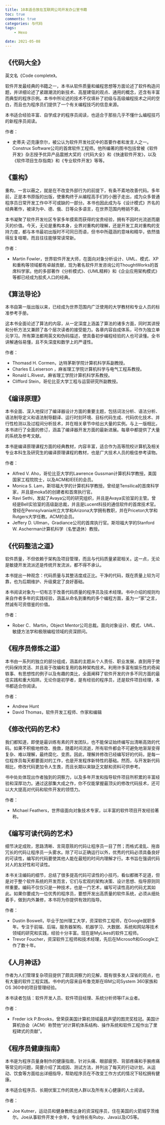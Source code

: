 ```yaml
---
title: 10本适合放在互联网公司开发办公室书籍
toc: true
comments: true
categories: 与代码
tags: 
	- Hexo

date: 2021-05-08
---
```


## 《代码大全》

英文名《Code complete》。

软件开发最经典的书籍之一，本书从软件质量和编程思想等方面论述了软件构造问题，并详细论述了紧跟潮流的新技术、高屋建瓴的观点、通用的概念，还含有丰富而典型的程序示例。本书中所论述的技术不仅填补了初级与高级编程技术之间的空白，而且也为程序员们提供了一个有关编程技巧的信息来源。

本书适合经验丰富、自学成才的程序员阅读，也适合于那些几乎不懂什么编程技巧的新程序员阅读。

作者：

- 史蒂夫·迈克康奈尔，被公认为软件开发社区中的首要作者和发言人之一。Construx Software公司的首席软件工程师。他所编著的图书包括曾被《软件开发》杂志授予优异产品震撼大奖的《代码大全》和《快速软件开发》，以及《软件项目生存指南》和《专业软件开发》等等。

## 《重构》

重构，一言以蔽之，就是在不改变外部行为的前提下，有条不紊地改善代码。多年前，正是本书原版的出版，使重构终于从编程高手们的小圈子走出，成为众多普通程序员日常开发工作中不可或缺的一部分。本书也因此成为与《设计模式》齐名的经典著作，被译为中、德、俄、日等众多语言，在世界范围内畅销不衰。

本书凝聚了软件开发社区专家多年摸索而获得的宝贵经验，拥有不因时光流逝而磨灭的价值。今天，无论是重构本身，业界对重构的理解，还是开发工具对重构的支持力度，都与本书最初出版时不可同日而语，但书中所蕴涵的意味和精华，依然值得反复咀嚼，而且往往能够常读常新。

作者：

- Martin Fowler，世界软件开发大师，在面向对象分析设计、UML、模式、XP和重构等领域都有卓越贡献，现为著名软件开发咨询公司ThoughtWorks的首席科学家。他的多部著作《分析模式》、《UML精粹》和《企业应用架构模式》等都已经成为脍炙人口的经典。


## 《算法导论》

本书自第一版出版以来，已经成为世界范围内广泛使用的大学教材和专业人员的标准参考手册。

这本书全面论述了算法的内容，从一定深度上涵盖了算法的诸多方面，同时其讲授和分析方法又兼顾了各个层次读者的接受能力。各章内容自成体系，可作为独立单元学习。所有算法都用英文和伪码描述，使具备初步编程经验的人也可读懂。全书讲解通俗易懂，且不失深度和数学上的严谨性。

作者：

- Thomasd H. Cormen，达特茅斯学院计算机科学系副教授。
- Charles E.Leiserson ，麻省理工学院计算机科学与电气工程系教授。
- Ronald L.Rivest，麻省理工学院计算机科学系教授。
- Clifford Stein，哥伦比亚大学工程与运营研究所副教授。


## 《编译原理》

本书全面、深入地探讨了编译器设计方面的重要主题，包括词法分析、语法分析、语法制导定义和语法制导翻译、运行时刻环境、目标代码生成、代码优化技术、并行性检测以及过程间分析技术，并在相关章节中给出大量的实例。与上一版相比，本书进行了全面的修订，涵盖了编译器开发方面的最新进展。每章中都提供了大量的系统及参考文献。

本书是编译原理课程方面的经典教材，内容丰富，适合作为高等院校计算机及相关专业本科生及研究生的编译原理课程的教材，也是广大技术人员的极佳参考读物。

作者：

- Alfred V. Aho，哥伦比亚大学的Lawrence Gussman计算机科学教授。美国国家工程院院士，以及ACM和IEEE的会员。
- Monica S. Lam，斯坦福大学的计算机科学教授。曾经是Tensilica的首席科学家，并且是moka5的创建者和首席执行官。
- Ravi Sethi，发起了Avaya公司的研究组织，并且是Avaya实验室的主管。曾经是Bell实验室的高级副总裁，并且是Lucent科技的通信软件的首席技术官。曾经在Pennsylvania州立大学和Arizona大学拥有教职，并在Priceton大学和Rutgers大学任教。ACM的会员。
- Jeffery D. Ullman，Gradiance公司的首席执行官。斯坦福大学的Stanford W. Ascherman计算机科学（名誉退休）教授。

## 《代码整洁之道》

软件质量，不但依赖于架构及项目管理，而且与代码质量紧密相关。这一点，无论是敏捷开发流派还是传统开发流派，都不得不承认。

本书提出一种观念：代码质量与其整洁度成正比。干净的代码，既在质量上较为可靠，也为后期维护、升级奠定了良好基础。

本书阅读对象为一切有志于改善代码质量的程序员及技术经理。书中介绍的规则均来自作者多年的实践经验，涵盖从命名到重构的多个编程方面，虽为一“家”之言，然诚有可资借鉴的价值。

作者：

- Rober C．Martin，Object Mentor公司总裁。面向对象设计、模式、UML、敏捷方法学和极限编程领域的资深顾问。

## 《程序员修炼之道》

本书由一系列的独立的部分组成，涵盖的主题从个人责任、职业发展，直到用于使代码保持灵活、并且易于改编和复用的各种架构技术。利用许多富有娱乐性的奇闻轶事、有思想性的例子以及有趣的类比，全面阐释了软件开发的许多不同方面的最佳实践和重大陷阱。无论你是初学者，是有经验的程序员，还是软件项目经理，本书都适合你阅读。

作者：

- Andrew Hunt
- David Thomas，软件开发工程师、作家和编辑

## 《修改代码的艺术》

我们都知道，即使是最训练有素的开发团队，也不能保证始终编写出清晰高效的代码。如果不积极地修改、挽救，随着时间流逝，所有软件都会不可避免地渐渐变得复杂、难以理解，最终腐化、变质。因此，理解并修改已经编写好的代码，是每一位程序员每天都要面对的工作，也是开发程序新特性的基础。然而，与开发新代码相比，修改代码更加令人生畏，而且长期以来缺乏文献和资料可供参考。

书中处处体现出作者独到的洞察力，以及多年开发和指导软件项目所积累的丰富经验和深厚功力。通过这部集大成之作，你不仅能掌握最顶尖的修改代码技术，还可以大大提高对代码和软件开发的领悟力。

作者：

- Michael Feathers，世界级面向对象技术专家，以丰富的软件项目开发经验著称。

## 《编写可读代码的艺术》

细节决定成败，思路清晰、言简意赅的代码让程序员一目了然；而格式凌乱、拖沓冗长的代码让程序员一头雾水。除了可以正确运行以外，优秀的代码必须具备良好的可读性，编写的代码要使其他人能在最短的时间内理解才行。本书旨在强调代码对人的友好性和可读性。

本书关注编码的细节，总结了很多提高代码可读性的小技巧，看似都微不足道，但是对于整个软件系统的开发而言，它们与宏观的架构决策、设计思想、指导原则同样重要。编码不仅仅只是一种技术，也是一门艺术，编写可读性高的代码尤其如此。如果你要成为一位优秀的程序员，要想开发出高质量的软件系统，必须从细处着手，做到内外兼修，本书将为你提供有效的指导。

作者：

- Dustin Boswell，毕业于加州理工大学，资深软件工程师，在Google就职多年。专注于前端、后端，服务器架构、机器学习、大数据、系统和网站等技术领域的研究和实践，经验十分丰富。现在是MyLikes的软件工程师。
- Trevor Foucher，资深软件工程师和技术经理，先后在Microsoft和Google工作了数十年。


## 《人月神话》

作者为人们管理复杂项目提供了颇具洞察力的见解，既有很多发人深省的观点，也有大量的软件工程实践。书中的内容来自布鲁克斯在IBM公司System 360家族和OS 360中的项目管理经验。

本书读者包括：软件开发人员、软件项目经理、系统分析师等IT从业者。

作者：

- Freder ick P.Brooks，曾荣获美国计算机领域最具声望的图灵奖桂冠。美国计算机协会（ACM）称赞他“对计算机体系结构、操作系统和软件工程作出了里程碑式的贡献”。

## 《程序员健康指南》

本书是为程序员量身制作的健康指南，针对头痛、眼部疲劳、背部疼痛和手腕疼痛等常见的问题，简要介绍了其成因、测试方法，并列出了每天的行动计划，从运动、饮食等方面给出详细指导，帮助程序员在不改变工作方式的情况下轻松拥有健康。

本书适合程序员、长期伏案工作的其他人群以及所有关心健康的人士阅读。

作者：

- Joe Kutner，运动员和健身教练出身的资深程序员，住在美国的火箭城亨茨维尔。Joe从事软件开发十余年，专业特长有Ruby、Java以及iOS等。


